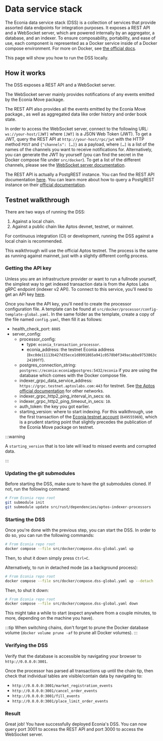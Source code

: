 # Data service stack

The Econia data service stack (DSS) is a collection of services that provide assorted data endpoints for integration purposes.
It exposes a REST API and a WebSocket server, which are powered internally by an aggregator, a database, and an indexer.
To ensure composability, portability, and ease of use, each component is represented as a Docker service inside of a Docker compose environment.
For more on Docker, see [the official docs](https://docs.docker.com/).

This page will show you how to run the DSS locally.

## How it works

The DSS exposes a REST API and a WebSocket server.

The WebSocket server mainly provides notifications of any events emitted by the Econia Move package.

The REST API also provides all the events emitted by the Econia Move package., as well as aggregated data like order history and order book state.

In order to access the WebSocket server, connect to the following URL: `ws://your-host/[JWT]` where `[JWT]` is a JSON Web Token (JWT).
To get a JWT, query the REST API at `http://your-host/rpc/jwt` with the HTTP method `POST` and `{"channels": […]}` as a payload, where `[…]` is a list of the names of the channels you want to receive notifications for.
Alternatively, you can generate the JWT by yourself (you can find the secret in the Docker compose file under `src/docker`).
To get a list of the different channels, please see the [WebSocket server documentation](./websocket.md).

The REST API is actually a PostgREST instance.
You can find the REST API documentation [here](./rest-api.md).
You can learn more about how to query a PostgREST instance on their [official documentation](https://postgrest.org/en/stable/).

## Testnet walkthrough

There are two ways of running the DSS:

1. Against a local chain.
1. Against a public chain like Aptos devnet, testnet, or mainnet.

For continuous integration (CI) or development, running the DSS against a local chain is recommended.

This walkthrough will use the official Aptos testnet.
The process is the same as running against mainnet, just with a slightly different config process.

### Getting the API key

Unless you are an infrastructure provider or want to run a fullnode yourself, the simplest way to get indexed transaction data is from the Aptos Labs gRPC endpoint (indexer v2 API).
To connect to this service, you'll need to get an API key [here](https://aptos-api-gateway-prod.firebaseapp.com/).

Once you have the API key, you'll need to create the processor configuration file.
A template can be found at `src/docker/processor/config-template-global.yaml`.
In the same folder as the template, create a copy of the file named `config.yaml`, then fill it as follows:

- health_check_port: `8085`
- server_config:
  - processor_config:
    - type: `econia_transaction_processor`.
    - econia_address: the testnet Econia address (`0xc0de11113b427d35ece1d8991865a941c0578b0f349acabbe9753863c24109ff`).
  - postgres_connection_string: `postgres://econia:econia@postgres:5432/econia` if you are using the database which comes with the Docker compose file.
  - indexer_grpc_data_service_address: `https://grpc.testnet.aptoslabs.com:443` for testnet.
    See [the Aptos official documentation](https://aptos.dev/indexer/txn-stream/labs-hosted) for other networks.
  - indexer_grpc_http2_ping_interval_in_secs: `60`.
  - indexer_grpc_http2_ping_timeout_in_secs: `10`.
  - auth_token: the key you got earlier.
  - starting_version: where to start indexing.
    For this walkthrough, use the first transaction of the [Econia testnet account](../welcome.md#account-addresses) (`649555969`), which is a prudent starting point that slightly precedes the publication of the Econia Move package on testnet.

:::warning

A `starting_version` that is too late will lead to missed events and corrupted data.

:::

### Updating the git submodules

Before starting the DSS, make sure to have the git submodules cloned.
If not, run the following command:

```bash
# From Econia repo root
git submodule init
git submodule update src/rust/dependencies/aptos-indexer-processors
```

### Starting the DSS

Once you're done with the previous step, you can start the DSS.
In order to do so, you can run the following commands:

```bash
# From Econia repo root
docker compose --file src/docker/compose.dss-global.yaml up
```

Then, to shut it down simply press `Ctrl+C`.

Alternatively, to run in detached mode (as a background process):

```bash
# From Econia repo root
docker compose --file src/docker/compose.dss-global.yaml up --detach
```

Then, to shut it down:

```bash
# From Econia repo root
docker compose --file src/docker/compose.dss-global.yaml down
```

This might take a while to start (expect anywhere from a couple minutes, to more, depending on the machine you have).

:::tip
When switching chains, don't forget to prune the Docker database volume (`docker volume prune -af` to prune all Docker volumes).
:::

### Verifying the DSS

Verify that the database is accessible by navigating your browser to `http://0.0.0.0:3001`.

Once the processor has parsed all transactions up until the chain tip, then check that individual tables are visible/contain data by navigating to:

- `http://0.0.0.0:3001/market_registration_events`
- `http://0.0.0.0:3001/cancel_order_events`
- `http://0.0.0.0:3001/fill_events`
- `http://0.0.0.0:3001/place_limit_order_events`

### Result

Great job!
You have successfully deployed Econia's DSS.
You can now query port 3001 to access the REST API and port 3000 to access the WebSocket server.
